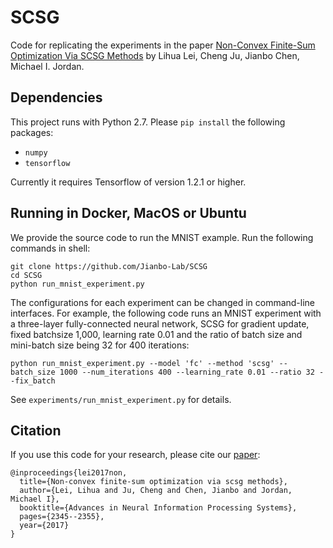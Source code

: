 # SCSG

Code for replicating the experiments in the paper [Non-Convex Finite-Sum Optimization Via SCSG Methods](https://papers.nips.cc/paper/6829-non-convex-finite-sum-optimization-via-scsg-methods.pdf) by Lihua Lei, Cheng Ju, Jianbo Chen, Michael I. Jordan. 

## Dependencies
This project runs with Python 2.7. Please `pip install` the following packages:
- `numpy`
- `tensorflow`

Currently it requires Tensorflow of version 1.2.1 or higher. 

## Running in Docker, MacOS or Ubuntu
We provide the source code to run the MNIST example. Run the following commands in shell:

```shell
git clone https://github.com/Jianbo-Lab/SCSG
cd SCSG  
python run_mnist_experiment.py 
```

The configurations for each experiment can be changed in command-line interfaces. For example, the following code runs an MNIST experiment with a three-layer fully-connected neural network, SCSG for gradient update, fixed batchsize 1,000, learning rate 0.01 and the ratio of batch size and mini-batch size being 32 for 400 iterations: 

```shell 
python run_mnist_experiment.py --model 'fc' --method 'scsg' --batch_size 1000 --num_iterations 400 --learning_rate 0.01 --ratio 32 --fix_batch
```

See `experiments/run_mnist_experiment.py` for details. 
## Citation
If you use this code for your research, please cite our [paper](https://papers.nips.cc/paper/6829-non-convex-finite-sum-optimization-via-scsg-methods.pdf):
```
@inproceedings{lei2017non,
  title={Non-convex finite-sum optimization via scsg methods},
  author={Lei, Lihua and Ju, Cheng and Chen, Jianbo and Jordan, Michael I},
  booktitle={Advances in Neural Information Processing Systems},
  pages={2345--2355},
  year={2017}
}
```